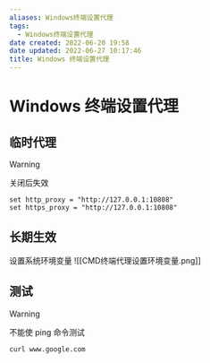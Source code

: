 ```yaml
---
aliases: Windows终端设置代理
tags:
  - Windows终端设置代理
date created: 2022-06-20 19:58
date updated: 2022-06-27 10:17:46
title: Windows 终端设置代理
---
```


# Windows 终端设置代理

## 临时代理

> [!warning]
> 关闭后失效

```shell
set http_proxy = "http://127.0.0.1:10808"
set https_proxy = "http://127.0.0.1:10808"
```

## 长期生效

设置系统环境变量
![[CMD终端代理设置环境变量.png]]

## 测试

> [!warning]
> 不能使 ping 命令测试

```sehll
curl www.google.com
```
